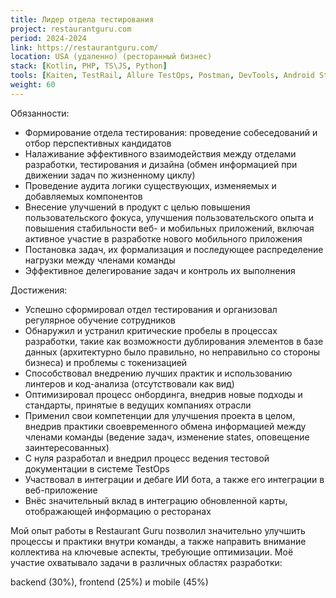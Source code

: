 ```yaml
---
title: Лидер отдела тестирования
project: restaurantguru.com
period: 2024-2024
link: https://restaurantguru.com/
location: USA (удаленно) (ресторанный бизнес)
stack: [Kotlin, PHP, TS\JS, Python]
tools: [Kaiten, TestRail, Allure TestOps, Postman, DevTools, Android Studio (Logcat), Charles proxy, Fiddler]
weight: 60
---
```


Обязанности:

- Формирование отдела тестирования: проведение собеседований и отбор перспективных кандидатов
- Налаживание эффективного взаимодействия между отделами разработки, тестирования и дизайна (обмен информацией при движении задач по жизненному циклу)
- Проведение аудита логики существующих, изменяемых и добавляемых компонентов
- Внесение улучшений в продукт с целью повышения пользовательского фокуса, улучшения пользовательского опыта и повышения стабильности веб- и мобильных приложений, включая активное участие в разработке нового мобильного приложения
- Постановка задач, их формализация и последующее распределение нагрузки между членами команды
- Эффективное делегирование задач и контроль их выполнения

Достижения:

- Успешно сформировал отдел тестирования и организовал регулярное обучение сотрудников
- Обнаружил и устранил критические пробелы в процессах разработки, такие как возможности дублирования элементов в базе данных (архитектурно было правильно, но неправильно со стороны бизнеса) и проблемы с токенизацией
- Способствовал внедрению лучших практик и использованию линтеров и код-анализа (отсутствовали как вид)
- Оптимизировал процесс онбординга, внедрив новые подходы и стандарты, принятые в ведущих компаниях отрасли
- Применил свои компетенции для улучшения проекта в целом, внедрив практики своевременного обмена информацией между членами команды (ведение задач, изменение states, оповещение заинтересованных)
- С нуля разработал и внедрил процесс ведения тестовой документации в системе TestOps
- Участвовал в интеграции и дебаге ИИ бота, а также его интеграции в веб-приложение
- Внёс значительный вклад в интеграцию обновленной карты, отображающей информацию о ресторанах

Мой опыт работы в Restaurant Guru позволил значительно улучшить процессы и практики внутри команды, а также направить внимание коллектива на ключевые аспекты, требующие оптимизации. Моё участие охватывало задачи в различных областях разработки:

backend (30%), frontend (25%) и mobile (45%)